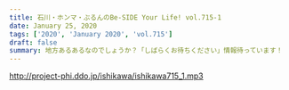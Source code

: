 ```yaml
---
title: 石川・ホンマ・ぶるんのBe-SIDE Your Life! vol.715-1
date: January 25, 2020
tags: ['2020', 'January 2020', 'vol.715']
draft: false
summary: 地方あるあるなのでしょうか？「しばらくお待ちください」情報待っています！
---
```


http://project-phi.ddo.jp/ishikawa/ishikawa715_1.mp3